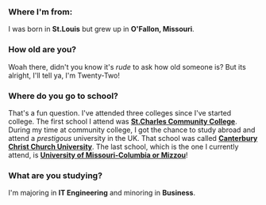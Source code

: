 ### Where I'm from:
I was born in **St.Louis** but grew up in **O'Fallon, Missouri**.

### How old are you?
Woah there, didn't you know it's _rude_ to ask how old someone is? 
But its alright, I'll tell ya, I'm Twenty-Two!

### Where do you go to school?
That's a fun question. I've attended three colleges since I've started college.
The first school I attend was [**St.Charles Community College**](https://www.stchas.edu/).
During my time at community college, I got the chance to study abroad and attend a _prestigous_ university in the UK.
That school was called [**Canterbury Christ Church University**](https://www.canterbury.ac.uk/).
The last school, which is the one I currently attend, is [**University of Missouri-Columbia or Mizzou**](https://missouri.edu/)!

### What are you studying?
I'm majoring in **IT Engineering** and minoring in **Business**.
